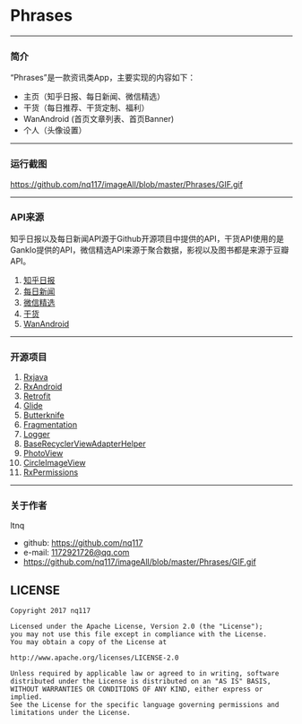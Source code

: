 
# Phrases
----
### 简介

“Phrases”是一款资讯类App，主要实现的内容如下：

- 主页（知乎日报、每日新闻、微信精选）
- 干货（每日推荐、干货定制、福利）
- WanAndroid (首页文章列表、首页Banner)
- 个人（头像设置）

----

### 运行截图
https://github.com/nq117/imageAll/blob/master/Phrases/GIF.gif

----

### API来源

知乎日报以及每日新闻API源于Github开源项目中提供的API，干货API使用的是GankIo提供的API，微信精选API来源于聚合数据，影视以及图书都是来源于豆瓣API。

1. [知乎日报][zhihu]
2. [每日新闻][news]
3. [微信精选][juhe]
4. [干货][gankio]
5. [WanAndroid][wan]

----

### 开源项目

1. [Rxjava][1]
2. [RxAndroid][2]
3. [Retrofit][3]
4. [Glide][4]
5. [Butterknife][5]
6. [Fragmentation][6]
7. [Logger][7]
8. [BaseRecyclerViewAdapterHelper][8]
9. [PhotoView][9]
10. [CircleImageView][10]
11. [RxPermissions][11]


[1]: https://github.com/ReactiveX/RxJava
[2]: https://github.com/ReactiveX/RxAndroid
[3]: https://github.com/square/retrofit
[4]: https://github.com/bumptech/glide
[5]: https://github.com/JakeWharton/butterknife
[6]: https://github.com/YoKeyword/Fragmentation
[7]: https://github.com/orhanobut/logger
[8]: https://github.com/CymChad/BaseRecyclerViewAdapterHelper
[9]: https://github.com/chrisbanes/PhotoView
[10]: https://github.com/hdodenhof/CircleImageView
[11]: https://github.com/tbruyelle/RxPermissions
[11]: https://github.com/tbruyelle/RxPermissions
[11]: https://github.com/tbruyelle/RxPermissions

[zhihu]: https://github.com/izzyleung/ZhihuDailyPurify
[news]: https://github.com/OCNYang/QBox
[juhe]: https://www.juhe.cn/docs/api/id/147
[gankio]: https://gank.io/api
[wan]: http://www.wanandroid.com/

----

### 关于作者

ltnq

- github: https://github.com/nq117
- e-mail: 1172921726@qq.com
- https://github.com/nq117/imageAll/blob/master/Phrases/GIF.gif

## LICENSE

    Copyright 2017 nq117

    Licensed under the Apache License, Version 2.0 (the "License");
    you may not use this file except in compliance with the License.
    You may obtain a copy of the License at

    http://www.apache.org/licenses/LICENSE-2.0

    Unless required by applicable law or agreed to in writing, software
    distributed under the License is distributed on an "AS IS" BASIS,
    WITHOUT WARRANTIES OR CONDITIONS OF ANY KIND, either express or implied.
    See the License for the specific language governing permissions and
    limitations under the License.
